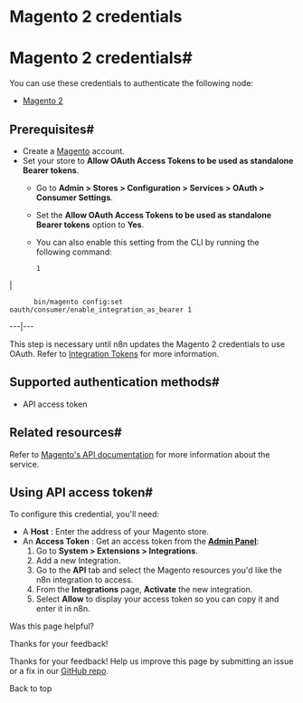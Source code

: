 # Magento 2 credentials

[ ](https://github.com/n8n-io/n8n-docs/edit/main/docs/integrations/builtin/credentials/magento2.md "Edit this page")

# Magento 2 credentials#

You can use these credentials to authenticate the following node:

  * [Magento 2](../../app-nodes/n8n-nodes-base.magento2/)



## Prerequisites#

  * Create a [Magento](https://magento.com/) account.
  * Set your store to **Allow OAuth Access Tokens to be used as standalone Bearer tokens**.
    * Go to **Admin > Stores > Configuration > Services > OAuth > Consumer Settings**.
    * Set the **Allow OAuth Access Tokens to be used as standalone Bearer tokens** option to **Yes**.
    * You can also enable this setting from the CLI by running the following command:
          
          1

| 
          
          bin/magento config:set oauth/consumer/enable_integration_as_bearer 1
            
  
---|---  
  



This step is necessary until n8n updates the Magento 2 credentials to use OAuth. Refer to [Integration Tokens](https://developer.adobe.com/commerce/webapi/get-started/authentication/gs-authentication-token/#integration-tokens) for more information.

## Supported authentication methods#

  * API access token



## Related resources#

Refer to [Magento's API documentation](https://devdocs.magento.com/redoc/2.3/) for more information about the service.

## Using API access token#

To configure this credential, you'll need:

  * A **Host** : Enter the address of your Magento store.
  * An **Access Token** : Get an access token from the [**Admin Panel**](https://docs.magento.com/user-guide/stores/admin.html):
    1. Go to **System > Extensions > Integrations**.
    2. Add a new Integration.
    3. Go to the **API** tab and select the Magento resources you'd like the n8n integration to access.
    4. From the **Integrations** page, **Activate** the new integration.
    5. Select **Allow** to display your access token so you can copy it and enter it in n8n.

Was this page helpful? 

Thanks for your feedback! 

Thanks for your feedback! Help us improve this page by submitting an issue or a fix in our [GitHub repo](https://github.com/n8n-io/n8n-docs). 

Back to top 
